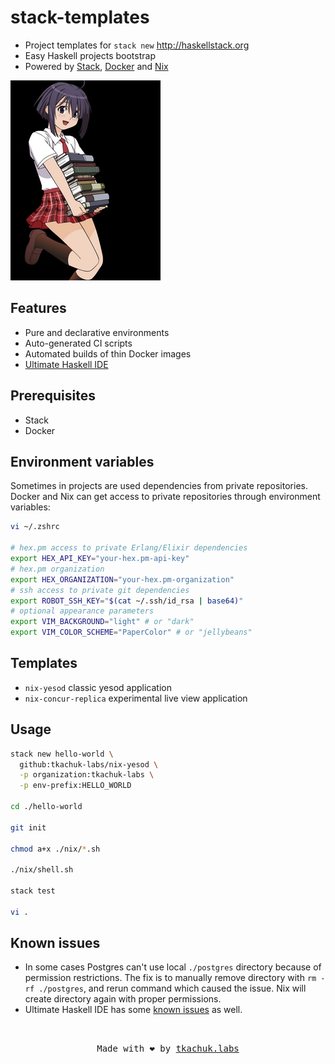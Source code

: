 # stack-templates

- Project templates for `stack new` http://haskellstack.org
- Easy Haskell projects bootstrap
- Powered by [Stack](http://haskellstack.org), [Docker](https://www.docker.com) and [Nix](https://nixos.org/nix/)

<img src="logo.jpg" alt="logo"/>

## Features

- Pure and declarative environments
- Auto-generated CI scripts
- Automated builds of thin Docker images
- [Ultimate Haskell IDE](https://github.com/tim2CF/ultimate-haskell-ide)

## Prerequisites

- Stack
- Docker

## Environment variables

Sometimes in projects are used dependencies from private repositories.
Docker and Nix can get access to private repositories through environment variables:

```bash
vi ~/.zshrc

# hex.pm access to private Erlang/Elixir dependencies
export HEX_API_KEY="your-hex.pm-api-key"
# hex.pm organization
export HEX_ORGANIZATION="your-hex.pm-organization"
# ssh access to private git dependencies
export ROBOT_SSH_KEY="$(cat ~/.ssh/id_rsa | base64)"
# optional appearance parameters
export VIM_BACKGROUND="light" # or "dark"
export VIM_COLOR_SCHEME="PaperColor" # or "jellybeans"
```

## Templates

- `nix-yesod` classic yesod application
- `nix-concur-replica` experimental live view application

## Usage

```bash
stack new hello-world \
  github:tkachuk-labs/nix-yesod \
  -p organization:tkachuk-labs \
  -p env-prefix:HELLO_WORLD

cd ./hello-world

git init

chmod a+x ./nix/*.sh

./nix/shell.sh

stack test

vi .
```

## Known issues

- In some cases Postgres can't use local `./postgres` directory because of permission restrictions. The fix is to manually remove directory with `rm -rf ./postgres`, and rerun command which caused the issue. Nix will create directory again with proper permissions.
- Ultimate Haskell IDE has some [known issues](https://github.com/tim2CF/ultimate-haskell-ide#known-issues) as well.

<br>
<p align="center">
  <tt>
    Made with ❤️ by
    <a href="https://tkachuklabs.gitlab.io" target="_blank">tkachuk.labs</a>
  </tt>
</p>
